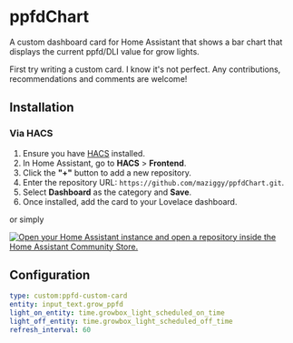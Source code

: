 # ppfdChart

A custom dashboard card for Home Assistant that shows a bar chart that displays the current ppfd/DLI value for grow lights.

First try writing a custom card. I know it's not perfect. Any contributions, recommendations and comments are welcome!

## Installation

### Via HACS

1. Ensure you have [HACS](https://hacs.xyz/) installed.
2. In Home Assistant, go to **HACS** > **Frontend**.
3. Click the **"+"** button to add a new repository.
4. Enter the repository URL: `https://github.com/maziggy/ppfdChart.git`.
5. Select **Dashboard** as the category and **Save**.
6. Once installed, add the card to your Lovelace dashboard.

or simply

[![Open your Home Assistant instance and open a repository inside the Home Assistant Community Store.](https://my.home-assistant.io/badges/hacs_repository.svg)](https://my.home-assistant.io/redirect/hacs_repository/?owner=Martin+Ziegler&repository=https%3A%2F%2Fgithub.com%2Fmaziggy%2FppfdChart.git&category=Dashboard)

## Configuration

```yaml
type: custom:ppfd-custom-card
entity: input_text.grow_ppfd
light_on_entity: time.growbox_light_scheduled_on_time
light_off_entity: time.growbox_light_scheduled_off_time
refresh_interval: 60
